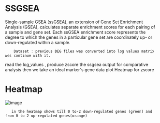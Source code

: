 # SSGSEA

Single-sample GSEA (ssGSEA), an extension of Gene Set Enrichment Analysis (GSEA), calculates separate enrichment scores for each pairing of a sample and gene set.
Each ssGSEA enrichment score represents the degree to which the genes in a particular gene set are coordinately up- or down-regulated within a sample.

		Dataset : previous DEG files was converted into log values matrix wes continue with it.

read the log_values , produce zscore the ssgsea output for comparative analysis
then we take an ideal marker's gene data plot Heatmap for zscore

# Heatmap 
![image](https://user-images.githubusercontent.com/110597928/198850678-c8a266b8-15f8-4a2b-a81c-55bb31d80c05.png)

	   in the heatmap shows till 0 to-2 down-regulated genes (green) and from 0 to 2 up-regulated genes(orange)

